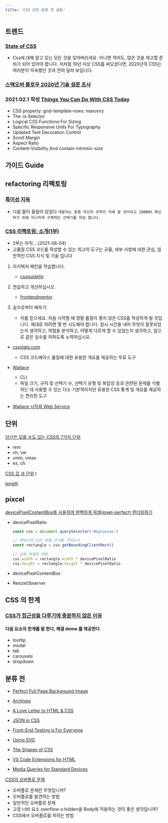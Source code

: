 ```yaml
---
title: 'CSS 관련 분류 전 글들'
---
```


## 트렌드

### [State of CSS](https://2020.stateofcss.com/ko-KR/)

-   Css에 대해 알고 있는 모든 것을 잊어버리세요. 아니면 적어도, 많은 것을 재고할 준비가 되어 있어야 합니다. 저처럼 10년 이상 CSS를 써오셨다면, 2020년의 CSS는 여러분이 익숙했던 것과 전혀 달라 보입니다.

### [스텍오버 플로우 2020년 기술 설문 조사](https://insights.stackoverflow.com/survey/2020#technology-platforms-all-respondents5)

### 2021.02.1 작성 [Things You Can Do With CSS Today](https://www.smashingmagazine.com/2021/02/things-you-can-do-with-css-today/)

-   CSS property: grid-template-rows: masonry
-   The :is Selector
-   Logical CSS Functions For Sizing
-   Specific Responsive Units For Typography
-   Updated Text Decoration Control
-   Scroll Margin
-   Aspect Ratio
-   Content-Visibility And contain-intrinsic-size

## 가이드 Guide

###

## refactoring 리팩토링

### [특이성 지옥](https://csshell.dev/posts/overspecified-specificity/)

-   다음 말이 울림이 있었다 `개발자는 종종 자신의 규칙이 지배 할 것이라고 10000% 확신하기 위해 지나치게 구체적인 선택기를 작성 합니다.`

### [CSS 리팩토링: 소개(1부)](https://www.smashingmagazine.com/2021/07/refactoring-css-introduction-part1/)

-   2부는 아직 ...(2021-08-04)
-   고품질 CSS 코드를 작성할 수 있는 최고의 도구는 규율, 세부 사항에 대한 관심, 일반적인 CSS 지식 및 기술 입니다

1. 아키텍처 패턴을 학습합니다.

    - [cssguidelin](https://cssguidelin.es/)

2. 연습하고 개선하십시오.

    - [frontendmentor](https://www.frontendmentor.io/challenges)

3. 실수로부터 배우기.

    - 저를 믿으세요. 처음 시작할 때 정말 품질이 좋지 않은 CSS를 작성하게 될 것입니다. 제대로 하려면 몇 번 시도해야 합니다. 잠시 시간을 내어 무엇이 잘못되었는지 생각하고, 약점을 분석하고, 어떻게 다르게 할 수 있었는지 생각하고, 앞으로 같은 실수를 피하도록 노력하십시오.

-   [cssstats.com](https://cssstats.com/)

    -   CSS 코드베이스 품질에 대한 유용한 개요를 제공하는 무료 도구

-   [Wallace](https://github.com/projectwallace/wallace-cli)

    -   CLI
    -   파일 크기, 규칙 및 선택기 수, 선택기 유형 및 복잡성 등과 관련된 문제를 식별하는 데 사용할 수 있는 다소 기본적이지만 유용한 CSS 통계 및 개요를 제공하는 편리한 도구

-   [Wallace 시작회 Web Service](https://www.projectwallace.com/analyze-css)

## 단위

[당신은 모를 수도 있는 CSS의 7가지 단위](https://webdesign.tutsplus.com/ko/articles/7-css-units-you-might-not-know-about--cms-22573)

-   rem
-   vh, vw
-   vmin, vmax
-   ex, ch

[CSS 값 과 단위](https://developer.mozilla.org/ko/docs/Learn/CSS/Building_blocks/Values_and_units) t

[length](https://developer.mozilla.org/ko/docs/Web/CSS/length)

## pixcel

[devicePixelContentBox를 사용하여 완벽하게 픽셀(pixel-perfect) 렌더링하기](https://ui.toast.com/weekly-pick/ko_20200728)

-   devicePixelRatio

    ```js
    const cvs = document.querySelector('#myCanvas')

    // 캔버스의 CSS 픽셀 크기를 가져오기
    const rectangle = cvs.getBoundingClientRect()

    // 실제 픽셀로 변환
    cvs.width = rectangle.width * devicePixelRatio
    cvs.height = rectangle.height * devicePixelRatio
    ```

-   devicePixelContentBox
-   ResizeObserver

## CSS 의 한계

### [CSS가 접근성을 다루기에 충분하지 않은 이유](https://www.smashingmagazine.com/2021/06/css-javascript-requirements-accessible-components/)

#### 다음 요소의 한계를 말 한다, 해결 demo 를 제공한다

-   tooltip
-   modal
-   tab
-   carousels
-   dropdown

## 분류 전

-   [Perfect Full Page Background Image](https://css-tricks.com/perfect-full-page-background-image/)

-   [Archives](https://css-tricks.com/archives/)

-   [A Love Letter to HTML & CSS](https://css-tricks.com/a-love-letter-to-html-css/)

-   [JSON in CSS](https://css-tricks.com/json-in-css/)

-   [Front-End Testing is For Everyone](https://css-tricks.com/front-end-testing-is-for-everyone/)

-   [Using SVG](https://css-tricks.com/using-svg/)

-   [The Shapes of CSS](https://css-tricks.com/the-shapes-of-css/)

-   [VS Code Extensions for HTML](https://css-tricks.com/vs-code-extensions-for-html/)

-   [Media Queries for Standard Devices](https://css-tricks.com/snippets/css/media-queries-for-standard-devices/)

[CSS의 오버플로 문제](https://www.smashingmagazine.com/2021/04/css-overflow-issues/)

-   오버플로 문제란 무엇입니까?
-   오버플로를 발견하는 방법
-   일반적인 오버플로 문제
-   고정 너비 요소 overflow-x:hidden을 Body에 적용하는 것이 좋은 생각입니까?
-   CSS에서 오버플로를 피하는 방법
